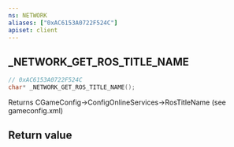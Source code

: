 ```yaml
---
ns: NETWORK
aliases: ["0xAC6153A0722F524C"]
apiset: client
---
```

## _NETWORK_GET_ROS_TITLE_NAME

```c
// 0xAC6153A0722F524C
char* _NETWORK_GET_ROS_TITLE_NAME();
```

Returns CGameConfig->ConfigOnlineServices->RosTitleName (see gameconfig.xml)


## Return value